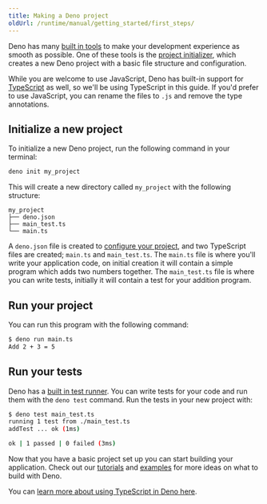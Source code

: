 ```yaml
---
title: Making a Deno project
oldUrl: /runtime/manual/getting_started/first_steps/
---
```


Deno has many [built in tools](TODO:-cli-link) to make your development
experience as smooth as possible. One of these tools is the
[project initializer](TODO:init-link), which creates a new Deno project with a
basic file structure and configuration.

While you are welcome to use JavaScript, Deno has built-in support for
[TypeScript](https://www.typescriptlang.org/) as well, so we'll be using
TypeScript in this guide. If you'd prefer to use JavaScript, you can rename the
files to `.js` and remove the type annotations.

## Initialize a new project

To initialize a new Deno project, run the following command in your terminal:

```bash
deno init my_project
```

This will create a new directory called `my_project` with the following
structure:

```plaintext
my_project
├── deno.json
├── main_test.ts
└── main.ts
```

A `deno.json` file is created to [configure your project](TODO:config-link), and
two TypeScript files are created; `main.ts` and `main_test.ts`. The `main.ts`
file is where you'll write your application code, on initial creation it will
contain a simple program which adds two numbers together. The `main_test.ts`
file is where you can write tests, initially it will contain a test for your
addition program.

## Run your project

You can run this program with the following command:

```bash
$ deno run main.ts
Add 2 + 3 = 5
```

## Run your tests

Deno has a [built in test runner](TODO:testing-link). You can write tests for
your code and run them with the `deno test` command. Run the tests in your new
project with:

```bash
$ deno test main_test.ts
running 1 test from ./main_test.ts     
addTest ... ok (1ms)

ok | 1 passed | 0 failed (3ms)
```

Now that you have a basic project set up you can start building your
application. Check out our [tutorials](./tutorials) and [examples](./examples/)
for more ideas on what to build with Deno.

You can [learn more about using TypeScript in Deno here](TODO:typescript-link).
